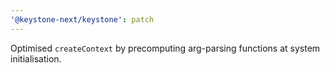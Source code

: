 ```yaml
---
'@keystone-next/keystone': patch
---
```


Optimised `createContext` by precomputing arg-parsing functions at system initialisation.
